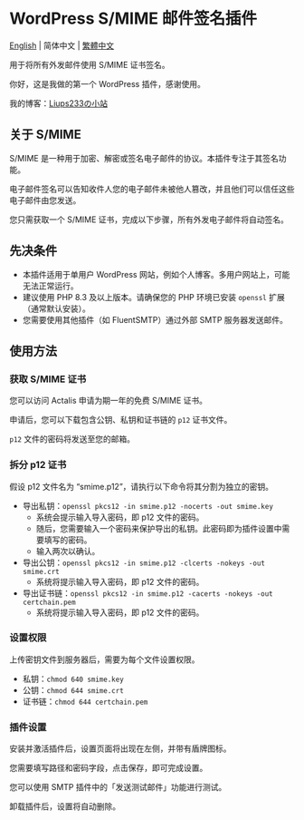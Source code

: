 # WordPress S/MIME 邮件签名插件

[English](https://github.com/liups233/wordpress-smime-email-signing/blob/main/README.md) | 简体中文 | [繁體中文](https://github.com/liups233/wordpress-smime-email-signing/blob/main/README.zh-TW.md)

用于将所有外发邮件使用 S/MIME 证书签名。

你好，这是我做的第一个 WordPress 插件，感谢使用。

我的博客：[Liups233の小站](https://www.liups.net)

## 关于 S/MIME
S/MIME 是一种用于加密、解密或签名电子邮件的协议。本插件专注于其签名功能。

电子邮件签名可以告知收件人您的电子邮件未被他人篡改，并且他们可以信任这些电子邮件由您发送。

您只需获取一个 S/MIME 证书，完成以下步骤，所有外发电子邮件将自动签名。

## 先决条件
- 本插件适用于单用户 WordPress 网站，例如个人博客。多用户网站上，可能无法正常运行。
- 建议使用 PHP 8.3 及以上版本。请确保您的 PHP 环境已安装 `openssl` 扩展（通常默认安装）。
- 您需要使用其他插件（如 FluentSMTP）通过外部 SMTP 服务器发送邮件。

## 使用方法
### 获取 S/MIME 证书
您可以访问 Actalis 申请为期一年的免费 S/MIME 证书。

申请后，您可以下载包含公钥、私钥和证书链的 `p12` 证书文件。

`p12` 文件的密码将发送至您的邮箱。

### 拆分 p12 证书
假设 p12 文件名为 “smime.p12”，请执行以下命令将其分割为独立的密钥。
- 导出私钥：`openssl pkcs12 -in smime.p12 -nocerts -out smime.key`
  - 系统会提示输入导入密码，即 p12 文件的密码。
  - 随后，您需要输入一个密码来保护导出的私钥。此密码即为插件设置中需要填写的密码。
  - 输入两次以确认。
- 导出公钥：`openssl pkcs12 -in smime.p12 -clcerts -nokeys -out smime.crt`
  - 系统将提示输入导入密码，即 p12 文件的密码。
- 导出证书链：`openssl pkcs12 -in smime.p12 -cacerts -nokeys -out certchain.pem`
  - 系统将提示输入导入密码，即 p12 文件的密码。
  
### 设置权限
上传密钥文件到服务器后，需要为每个文件设置权限。
- 私钥：`chmod 640 smime.key`
- 公钥：`chmod 644 smime.crt`
- 证书链：`chmod 644 certchain.pem`

### 插件设置
安装并激活插件后，设置页面将出现在左侧，并带有盾牌图标。

您需要填写路径和密码字段，点击保存，即可完成设置。

您可以使用 SMTP 插件中的「发送测试邮件」功能进行测试。

卸载插件后，设置将自动删除。
